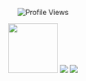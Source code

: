  <p align="center">
  <img src="https://komarev.com/ghpvc/?username=D4RKH3ART&label=lovelies&color=AABACE&base=570" alt="Profile Views"/>
</p>

<p align="center">
  <img src="https://file.garden/aFQP9esOHyVvl9zD/panny.png" width="100"/>
  <img src="https://file.garden/aFQP9esOHyVvl9zD/edgy.png" />
  <img src="https://file.garden/aFQP9esOHyVvl9zD/gender.png" />
</p>


